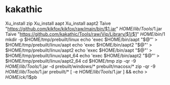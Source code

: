 # kakathic
Xu_install zip
Xu_install aapt
Xu_install aapt2
Taive "https://github.com/kikfox/kikfox/raw/main/bin/$1.jar" $HOME/lib/Tools/$1.jar
Taive "https://github.com/kakathic/Tools/raw/Vip/Library/$1/$1" $HOME/bin/$1
mkdir -p $HOME/tmp/prebuilt/linux
echo 'exec $HOME/bin/aapt "$@"' > $HOME/tmp/prebuilt/linux/aapt
echo 'exec $HOME/bin/aapt2 "$@"' > $HOME/tmp/prebuilt/linux/aapt2
echo 'exec $HOME/bin/aapt "$@"' > $HOME/tmp/prebuilt/linux/aapt_64
echo 'exec $HOME/bin/aapt2 "$@"' > $HOME/tmp/prebuilt/linux/aapt2_64
cd $HOME/tmp
zip -qr -9 $HOME/lib/Tools/$1.jar -d prebuilt/windows/* prebuilt/macosx/*
zip -qr -9 $HOME/lib/Tools/$1.jar prebuilt/*
[ -e $HOME/lib/Tools/$1.jar ] && echo > $HOME/ck/$1$pb

